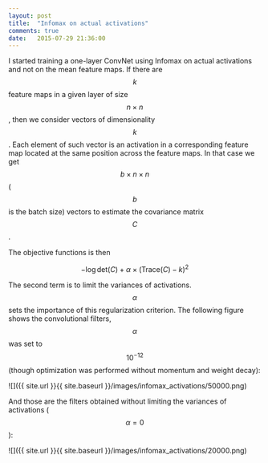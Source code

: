```yaml
---
layout: post
title:  "Infomax on actual activations"
comments: true
date:   2015-07-29 21:36:00
---
```


I started training a one-layer ConvNet using Infomax on actual activations and not on the mean feature maps. If there are $$ k $$ feature maps in a given layer of size $$ n \times n $$, then we consider vectors of dimensionality $$ k $$. Each element of such vector is an activation in a corresponding feature map located at the same position across the feature maps. In that case we get $$ b \times n \times n $$ ($$ b $$ is the batch size) vectors to estimate the covariance matrix $$ C $$.

The objective functions is then 

$$ -\log{\text{det}(C)} + \alpha \times (\text{Trace}(C) - k)^2 $$

The second term is to limit the variances of activations. $$ \alpha $$ sets the importance of this regularization criterion. The following figure shows the convolutional filters, $$ \alpha $$ was set to $$ 10^{-12} $$ (though optimization was performed without momentum and weight decay):

![]({{ site.url }}{{ site.baseurl }}/images/infomax_activations/50000.png)

And those are the filters obtained without limiting the variances of activations ($$ \alpha = 0 $$):

![]({{ site.url }}{{ site.baseurl }}/images/infomax_activations/20000.png)
